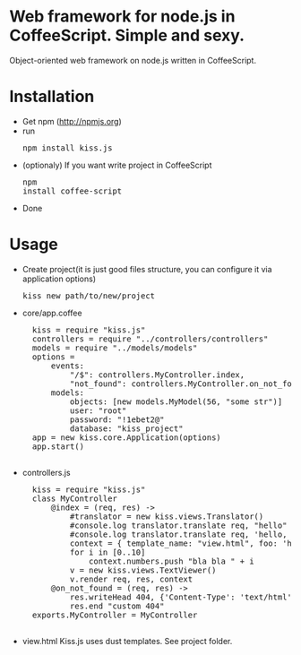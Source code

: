 # Web framework for node.js in CoffeeScript. Simple and sexy.

Object-oriented web framework on node.js written in CoffeeScript.

# Installation

* Get npm (http://npmjs.org)
* run <pre>npm install kiss.js</pre>
* (optionaly) If you want write project in CoffeeScript <pre>npm install coffee-script</pre>
* Done

# Usage

* Create project(it is just good files structure, you can configure it via application options) <pre>kiss new path/to/new/project</pre>
* core/app.coffee
	<pre>
	kiss = require "kiss.js"
	controllers = require "../controllers/controllers"
	models = require "../models/models"
	options =
		events:
			"/$": controllers.MyController.index,
			"not_found": controllers.MyController.on_not_found
		models:
			objects: [new models.MyModel(56, "some str")]
			user: "root"
			password: "!1ebet2@"
			database: "kiss_project"
	app = new kiss.core.Application(options)
	app.start()
	</pre>
* controllers.js
	<pre>
	kiss = require "kiss.js"
	class MyController
		@index = (req, res) ->
			#translator = new kiss.views.Translator()
			#console.log translator.translate req, "hello"
			#console.log translator.translate req, 'hello, {0}', "Стас"
			context = { template_name: "view.html", foo: 'hello', names: ["Stas", "Boris"], numbers: [], name: -> "Bob " + "Marley"  }
			for i in [0..10]
				context.numbers.push "bla bla " + i
			v = new kiss.views.TextViewer()
			v.render req, res, context
		@on_not_found = (req, res) ->
			res.writeHead 404, {'Content-Type': 'text/html'}
			res.end "custom 404"
	exports.MyController = MyController
	</pre>
* view.html
	Kiss.js uses dust templates. See project folder.
